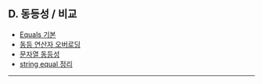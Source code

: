 ## D. 동등성 / 비교
- [Equals 기본](./01-Equals.md)
- [동등 연산자 오버로딩](02-OverloadingEqualityOperators.md)
- [문자열 동등성](./03-StringEquality.md)
- [string equal 정리](./04-string_equal.md)

---
